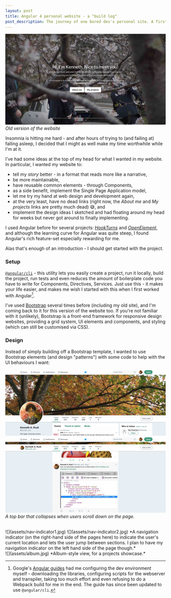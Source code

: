```yaml
---
layout: post
title: Angular 4 personal website - a "build log"
post_description: The journey of one bored dev's personal site. A first of many posts.
---
```


![Old version](assets/website-old.jpg)
*Old version of the website*

Insomnia is hitting me hard - and after hours of trying to (and failing at) falling asleep, I decided that I might as well make my time worthwhile while I'm at it.

I've had some ideas at the top of my head for what I wanted in my website. In particular, I wanted my website to:
- tell my _story_ better - in a format that reads more like a narrative,
- be more maintainable,
- have reusable common elements - through Components,
- as a side benefit, implement the Single Page Application model,
- let me try my hand at web design and development again,
- at the very least, have no dead links (right now, the _About me_ and _My projects_ links are pretty much dead) 😅, and
- implement the design ideas I sketched and had floating around my head for weeks but never got around to finally implementing.

I used Angular before for several projects: [_HookTurns_](http://hookturns.info) and  [_OpenElement_](https://openelement.herokuapp.com), and although the learning curve for Angular was quite steep, I found Angular's rich feature-set especially rewarding for me.

Alas that's enough of an introduction - I should get started with the project.

### Setup
[`@angular/cli`](https://www.npmjs.com/package/@angular/cli) - this utility lets you easily create a project, run it locally, build the project, run tests and even reduces the amount of boilerplate code you have to write for Components, Directives, Services. Just use this - it makes your life easier, and makes me wish I started with this when I first worked with Angular[^1].

I've used [Bootstrap](https://getbootstrap.com) several times before (including my old site), and I'm coming back to it for this version of the website too. If you're not familiar with it (unlikely), Bootstrap is a front-end framework for responsive design websites, providing a grid system, UI elements and components, and styling (which can still be customised via CSS).

[^1]: Google's [Angular guides](https://angular.io/guide/quickstart) had me configuring the dev environment myself - downloading the libraries, configuring scripts for the webserver and transpiler, taking too much effort and even refusing to do a Webpack build for me in the end. The guide has since been updated to use `@angular/cli`.

### Design
Instead of simply building off a Bootstrap template, I wanted to use Bootstrap elements (and design "patterns") with some code to help with the UI behaviours I want:

![](assets/top-bar1.jpg)
![](assets/top-bar2.jpg)
*A top bar that collapses when users scroll down on the page.*

<br>
![](assets/nav-indicator1.jpg)
![](assets/nav-indicator2.jpg)
*A navigation indicator (on the right-hand side of the pages here) to indicate the user's current location and lets the user jump between sections. I plan to have my navigation indicator on the left hand side of the page though.*

<br>
![](assets/album.jpg)
*Album-style view, for a projects showcase.*

